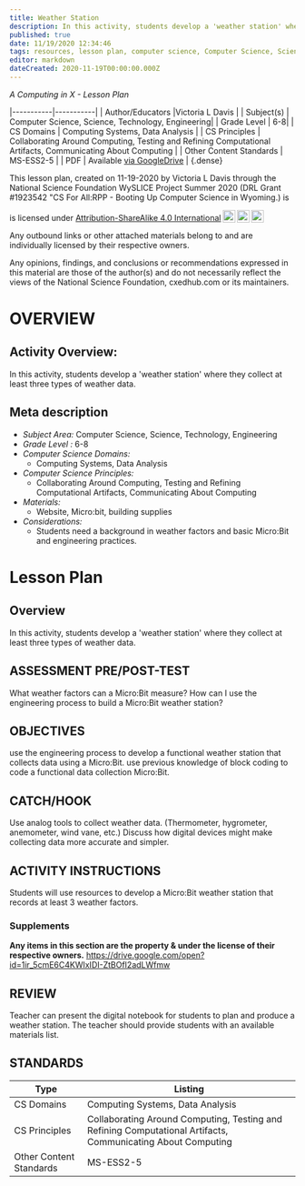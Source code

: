 ```yaml
---
title: Weather Station
description: In this activity, students develop a 'weather station' where they collect at least three types of weather data.
published: true
date: 11/19/2020 12:34:46
tags: resources, lesson plan, computer science, Computer Science, Science, Technology, Engineering 
editor: markdown
dateCreated: 2020-11-19T00:00:00.000Z
---
```

*A Computing in X - Lesson Plan*

|-----------|-----------|
| Author/Educators |Victoria L Davis |
| Subject(s) | Computer Science, Science, Technology, Engineering|
| Grade Level | 6-8|
| CS Domains | Computing Systems, Data Analysis |
| CS Principles | Collaborating Around Computing, Testing and Refining Computational Artifacts, Communicating About Computing |
| Other Content Standards | MS-ESS2-5 | 
| PDF | Available [via GoogleDrive](https://drive.google.com/open?id=1sARDhmwMZZ4WwMz20r9iAWwHLnJq2GTg) |
{.dense}






This lesson plan, created on 11-19-2020 by Victoria L Davis through the National Science Foundation WySLICE Project Summer 2020 (DRL Grant #1923542 "CS For All:RPP - Booting Up Computer Science in Wyoming.) is  <p xmlns:cc="http://creativecommons.org/ns#" >  is licensed under <a href="http://creativecommons.org/licenses/by-sa/4.0/?ref=chooser-v1" target="_blank" rel="license noopener noreferrer" style="display:inline-block;">Attribution-ShareAlike 4.0 International<img style="height:22px!important;margin-left:3px;vertical-align:text-bottom;" src="https://mirrors.creativecommons.org/presskit/icons/cc.svg?ref=chooser-v1"><img style="height:22px!important;margin-left:3px;vertical-align:text-bottom;" src="https://mirrors.creativecommons.org/presskit/icons/by.svg?ref=chooser-v1"><img style="height:22px!important;margin-left:3px;vertical-align:text-bottom;" src="https://mirrors.creativecommons.org/presskit/icons/sa.svg?ref=chooser-v1"></a></p>


Any outbound links or other attached materials belong to and are individually licensed by their respective owners. 


Any opinions, findings, and conclusions or recommendations expressed in this material are those of the author(s) and do not necessarily reflect the views of the National Science Foundation, cxedhub.com or its maintainers.


# OVERVIEW
## Activity Overview:  
In this activity, students develop a 'weather station' where they collect at least three types of weather data.
## Meta description
+ *Subject Area:* Computer Science, Science, Technology, Engineering 
+ *Grade Level :* 6-8 
+ *Computer Science Domains:*
   + Computing Systems, Data Analysis
+ *Computer Science Principles:*
   + Collaborating Around Computing, Testing and Refining Computational Artifacts, Communicating About Computing
+ *Materials:* 
   + Website, Micro:bit, building supplies
+ *Considerations:*
   + Students need a background in weather factors and basic Micro:Bit and engineering practices.


# Lesson Plan
## Overview
In this activity, students develop a 'weather station' where they collect at least three types of weather data.
## ASSESSMENT PRE/POST-TEST
What weather factors can a Micro:Bit measure?
How can I use the engineering process to build a Micro:Bit weather station?
## OBJECTIVES
use the engineering process to develop a functional weather station that collects data using a Micro:Bit.
use previous knowledge of block coding to code a functional data collection Micro:Bit.


## CATCH/HOOK
Use analog tools to collect weather data. (Thermometer, hygrometer, anemometer, wind vane, etc.) Discuss how digital devices might make collecting data more accurate and simpler.


## ACTIVITY INSTRUCTIONS
Students will use resources to develop a Micro:Bit weather station that records at least 3 weather factors.


### Supplements
**Any items in this section are the property & under the license of their respective owners.**
https://drive.google.com/open?id=1ir_5cmE6C4KWIxIDI-ZtBOfI2adLWfmw




## REVIEW
Teacher can present the digital notebook for students to plan and produce a weather station. The teacher should provide students with an available materials list.
## STANDARDS        
| Type | Listing | 
|-----------|-----------|
| CS Domains  | Computing Systems, Data Analysis|
| CS Principles   | Collaborating Around Computing, Testing and Refining Computational Artifacts, Communicating About Computing|
| Other Content Standards | MS-ESS2-5  |